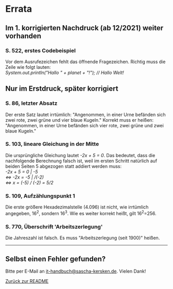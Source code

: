 # Errata #
## Im 1. korrigierten Nachdruck (ab 12/2021) weiter vorhanden ##
### S. 522, erstes Codebeispiel ###
Vor dem Ausrufezeichen fehlt das öffnende Fragezeichen. Richtig muss die Zeile wie folgt lauten:<br />
*System.out.println("Hallo " + planet + "!"); // Hallo Welt!*
## Nur im Erstdruck, später korrigiert ##
### S. 86, letzter Absatz ###
Der erste Satz lautet irrtümlich: "Angenommen, in einer Urne befänden sich zwei rote, zwei grüne und vier blaue Kugeln."
Korrekt muss er heißen: "Angenommen, in einer Urne befänden sich vier rote, zwei grüne und zwei blaue Kugeln."
### S. 103, lineare Gleichung in der Mitte ###
Die ursprüngliche Gleichung lautet *-2x + 5 = 0*. Das bedeutet, dass die nachfolgende Berechnung falsch ist, weil im ersten Schritt natürlich auf beiden Seiten 5 abgezogen statt addiert werden muss:<br />
*-2x + 5 = 0 | -5*<br />
*<=> -2x = -5 | /(-2)*<br />
*<=> x = (-5) / (-2) = 5/2*
### S. 109, Aufzählungspunkt 1 ###
Die erste größere Hexadezimalstelle (4.096) ist nicht, wie irrtümlich angegeben, 16<sup>2</sup>, sondern 16<sup>3</sup>. Wie es weiter korrekt heißt, gilt 16<sup>2</sup>=256.
### S. 770, Überschrift 'Arbeitszerlegung' ###
Die Jahreszahl ist falsch. Es muss "Arbeitszerlegung (seit 1900)" heißen.

---

## Selbst einen Fehler gefunden? ##
Bitte per E-Mail an [it-handbuch@sascha-kersken.de](mailto:it-handbuch@sascha-kersken.de). Vielen Dank!

[Zurück zur README](README.md)
